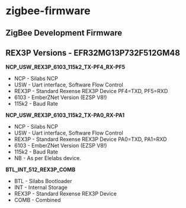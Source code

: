 # zigbee-firmware
## ZigBee Development Firmware

## REX3P Versions - EFR32MG13P732F512GM48
__NCP_USW_REX3P_6103_115k2_TX-PF4_RX-PF5__
* NCP - Silabs NCP
* USW - Uart interface, Software Flow Control 
* REX3P - Standard Rexense REX3P Device PF4=TXD, PF5=RXD
* 6103  - EmberZNet Version (EZSP V8!)
* 115k2 - Baud Rate

__NCP_USW_REX3P_6103_115k2_TX-PA0_RX-PA1__
* NCP - Silabs NCP
* USW - Uart interface, Software Flow Control 
* REX3P - Standard Rexense REX3P Device PA0=TXD, PA1=RXD
* 6103  - EmberZNet Version (EZSP V8!)
* 115k2 - Baud Rate
* NB - As per Elelabs device.


__BTL_INT_512_REX3P_COMB__
* BTL - Silabs Bootloader
* INT - Internal Storage 
* REX3P - Standard Rexense REX3P Device
* COMB  - Combined
